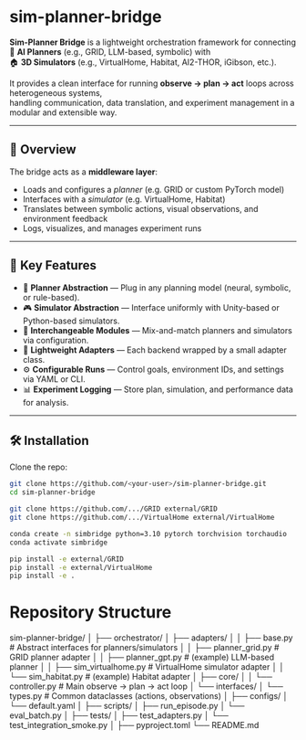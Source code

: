 # sim-planner-bridge


**Sim-Planner Bridge** is a lightweight orchestration framework for connecting  
🤖 **AI Planners** (e.g., GRID, LLM-based, symbolic) with  
🏠 **3D Simulators** (e.g., VirtualHome, Habitat, AI2-THOR, iGibson, etc.).

It provides a clean interface for running **observe → plan → act** loops across heterogeneous systems,  
handling communication, data translation, and experiment management in a modular and extensible way.

---

## 🚀 Overview

The bridge acts as a **middleware layer**:

- Loads and configures a *planner* (e.g. GRID or custom PyTorch model)  
- Interfaces with a *simulator* (e.g. VirtualHome, Habitat)  
- Translates between symbolic actions, visual observations, and environment feedback  
- Logs, visualizes, and manages experiment runs

---

## 🧩 Key Features

- 🧠 **Planner Abstraction** — Plug in any planning model (neural, symbolic, or rule-based).  
- 🎮 **Simulator Abstraction** — Interface uniformly with Unity-based or Python-based simulators.  
- 🔄 **Interchangeable Modules** — Mix-and-match planners and simulators via configuration.  
- 🧱 **Lightweight Adapters** — Each backend wrapped by a small adapter class.  
- ⚙️ **Configurable Runs** — Control goals, environment IDs, and settings via YAML or CLI.  
- 📊 **Experiment Logging** — Store plan, simulation, and performance data for analysis.  

---

## 🛠️ Installation

Clone the repo:

```bash
git clone https://github.com/<your-user>/sim-planner-bridge.git
cd sim-planner-bridge

git clone https://github.com/.../GRID external/GRID
git clone https://github.com/.../VirtualHome external/VirtualHome

conda create -n simbridge python=3.10 pytorch torchvision torchaudio
conda activate simbridge

pip install -e external/GRID
pip install -e external/VirtualHome
pip install -e .
```


# Repository Structure

sim-planner-bridge/
│
├── orchestrator/
│   ├── adapters/
│   │   ├── base.py           # Abstract interfaces for planners/simulators
│   │   ├── planner_grid.py   # GRID planner adapter
│   │   ├── planner_gpt.py    # (example) LLM-based planner
│   │   ├── sim_virtualhome.py # VirtualHome simulator adapter
│   │   └── sim_habitat.py    # (example) Habitat adapter
│   ├── core/
│   │   └── controller.py     # Main observe → plan → act loop
│   └── interfaces/
│       └── types.py          # Common dataclasses (actions, observations)
│
├── configs/
│   └── default.yaml
│
├── scripts/
│   ├── run_episode.py
│   └── eval_batch.py
│
├── tests/
│   ├── test_adapters.py
│   └── test_integration_smoke.py
│
├── pyproject.toml
└── README.md
